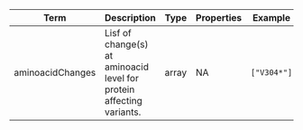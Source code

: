 |Term | Description | Type | Properties | Example | Enum|
| ---| ---| ---| ---| ---| --- |
| aminoacidChanges | Lisf of change(s) at aminoacid level for protein affecting variants. | array | NA | `["V304*"]` | NA|
